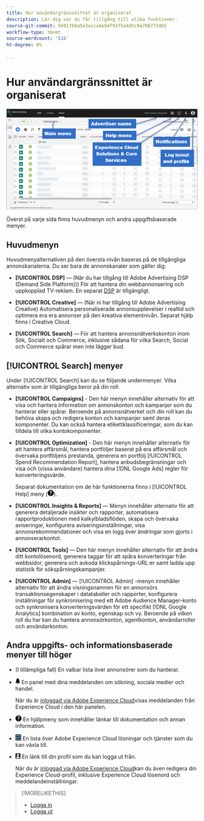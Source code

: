 ```yaml
---
title: Hur användargränssnittet är organiserat
description: Lär dig var du får tillgång till olika funktioner.
source-git-commit: 5691766a5e3acca4e94f93f5a4d5c9a7007734b5
workflow-type: tm+mt
source-wordcount: '516'
ht-degree: 0%

---
```


# Hur användargränssnittet är organiserat

![Användargränssnitt](/help/search-social-commerce/assets/ui.png "Användargränssnitt")

Överst på varje sida finns huvudmenyn och andra uppgiftsbaserade menyer.

## Huvudmenyn

Huvudmenyalternativen på den översta nivån baseras på de tillgängliga annonskanalerna. Du ser bara de annonskanaler som gäller dig:

* **[!UICONTROL DSP]** — (När du har tillgång till Adobe Advertising DSP (Demand Side Platform))) För att hantera din webbannonsering och uppkopplad TV-reklam. En separat [DSP](https://experienceleague.adobe.com/docs/advertising/dsp/home.html) är tillgängligt.

* **[!UICONTROL Creative]** — (När ni har tillgång till Adobe Advertising Creative) Automatisera personaliserade annonsupplevelser i realtid och optimera era era annonser på den kreativa elementnivån. Separat hjälp finns i Creative Cloud.

* **[!UICONTROL Search]** — För att hantera annonsnätverkskonton inom Sök, Socialt och Commerce, inklusive sådana för vilka Search, Social och Commerce spårar men inte lägger bud.

## [!UICONTROL Search] menyer

Under [!UICONTROL Search] kan du se följande undermenyer. Vilka alternativ som är tillgängliga beror på din roll:

* **[!UICONTROL Campaigns]** - Den här menyn innehåller alternativ för att visa och hantera information om annonskonton och kampanjer som du hanterar eller spårar. Beroende på annonsnätverket och din roll kan du behöva skapa och redigera konton och kampanjer samt deras komponenter. Du kan också hantera etikettklassificeringar, som du kan tilldela till olika kontokomponenter.

* **[!UICONTROL Optimization]** - Den här menyn innehåller alternativ för att hantera affärsmål, hantera portföljer baserat på era affärsmål och övervaka portföljens prestanda, generera en portfölj [!UICONTROL Spend Recommendation Report], hantera anbudsbegränsningar och visa och (vissa användare) hantera dina [!DNL Google Ads] regler för konverteringsvärde.

   Separat dokumentation om de här funktionerna finns i [!UICONTROL Help] meny (![Hjälp-menyn](/help/search-social-commerce/assets/help-main-menu.png "Hjälp-menyn")).

* **[!UICONTROL Insights & Reports]** — Menyn innehåller alternativ för att generera detaljerade insikter och rapporter, automatisera rapportproduktionen med kalkylbladsflöden, skapa och övervaka aviseringar, konfigurera aviseringsinställningar, visa annonsrekommendationer och visa en logg över ändringar som gjorts i annonserarkontot.

* **[!UICONTROL Tools]** — Den här menyn innehåller alternativ för att ändra ditt kontolösenord, generera taggar för att spåra konverteringar från webbsidor, generera och avkoda klickspårnings-URL:er samt ladda upp statistik för sökspårningskampanjer.

* **[!UICONTROL Admin]** — [!UICONTROL Admin] -menyn innehåller alternativ för att ändra visningsnamnen för en annonsörs transaktionsegenskaper i datatabeller och rapporter, konfigurera inställningar för synkronisering med ett Adobe Audience Manager-konto och synkronisera konverteringsvärden för ett specifikt [!DNL Google Analytics] kombination av konto, egenskap och vy. Beroende på vilken roll du har kan du hantera annonsörkonton, agentkonton, användarroller och användarkonton.

## Andra uppgifts- och informationsbaserade menyer till höger

* (I tillämpliga fall) En valbar lista över annonsörer som du hanterar.

* ![Aviseringsmeddelanden](/help/search-social-commerce/assets/notifications-panel.png "Varningsmeddelanden") En panel med dina meddelanden om sökning, sociala medier och handel.

   När du är [inloggad via Adobe Experience Cloud](log-in.md)visas meddelanden från Experience Cloud i den här panelen.

* ![Hjälp-menyn](/help/search-social-commerce/assets/help-main-menu.png "Hjälp-menyn") En hjälpmeny som innehåller länkar till dokumentation och annan information.

* ![Lösningsväljare](/help/search-social-commerce/assets/menu-icon.png "Lösningsväljare") En lista över Adobe Experience Cloud lösningar och tjänster som du kan växla till.

* ![Användarprofil](/help/search-social-commerce/assets/user-profile.png "Användarprofil") En länk till din profil som du kan logga ut från.

   När du är [inloggad via Adobe Experience Cloud](log-in.md)kan du även redigera din Experience Cloud-profil, inklusive Experience Cloud lösenord och meddelandeinställningar.

>[!MORELIKETHIS]
>
>* [Logga in](log-in.md)
>* [Logga ut](log-out.md)

